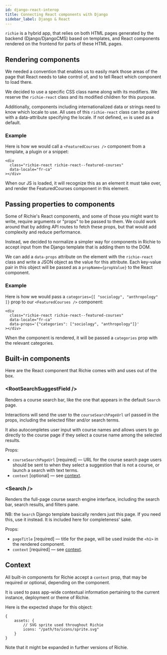 ```yaml
---
id: django-react-interop
title: Connecting React components with Django
sidebar_label: Django & React
---
```


`richie` is a hybrid app, that relies on both HTML pages generated by the backend (Django/DjangoCMS) based on templates, and React components rendered on the frontend for parts of these HTML pages.

## Rendering components

We needed a convention that enables us to easily mark those areas of the page that React needs to take control of, and to tell React which component to load there.

We decided to use a specific CSS class name along with its modifiers. We reserve the `richie-react` class and its modified children for this purpose.

Additionally, components including internationalized data or strings need to know which locale to use. All uses of this `richie-react` class can be paired with a data-attribute specifying the locale. If not defined, `en` is used as a default.

### Example

Here is how we would call a `<FeaturedCourses />` component from a template, a plugin or a snippet:

    <div
      class="richie-react richie-react--featured-courses"
      data-locale="fr-ca"
    ></div>

When our JS is loaded, it will recognize this as an element it must take over, and render the FeaturedCourses component in this element.

## Passing properties to components

Some of Richie's React components, and some of those you might want to write, require arguments or "props" to be passed to them. We could work around that by adding API routes to fetch these props, but that would add complexity and reduce performance.

Instead, we decided to normalize a simpler way for components in Richie to accept input from the Django template that is adding them to the DOM.

We can add a `data-props` attribute on the element with the `richie-react` class and write a JSON object as the value for this attribute. Each key-value pair in this object will be passed as a `propName={propValue}` to the React component.

### Example

Here is how we would pass a `categories={[ "sociology", "anthropology" ]}` prop to our `<FeaturedCourses />` component:

    <div
      class="richie-react richie-react--featured-courses"
      data-locale="fr-ca"
      data-props='{"categories": ["sociology", "anthropology"]}'
    ></div>

When the component is rendered, it will be passed a `categories` prop with the relevant categories.

## Built-in components

Here are the React component that Richie comes with and uses out of the box.

### &lt;RootSearchSuggestField /&gt;

Renders a course search bar, like the one that appears in the default `Search` page.

Interactions will send the user to the `courseSearchPageUrl` url passed in the props, including the selected filter and/or search terms.

It also autocompletes user input with course names and allows users to go directly to the course page if they select a course name among the selected results.

Props:
- `courseSearchPageUrl` [required] — URL for the course search page users should be sent to when they select a suggestion that is not a course, or launch a search with text terms.
- `context` [optional] — see [context](#context).

### &lt;Search /&gt;

Renders the full-page course search engine interface, including the search bar, search results, and filters pane.

NB: the `Search` Django template basically renders just this page. If you need this, use it instead. It is included here for completeness' sake.

Props:
- `pageTitle` [required] — title for the page, will be used inside the `<h1>` in the rendered component.
- `context` [required] — see [context](#context).

## Context

All built-in components for Richie accept a `context` prop, that may be required or optional, depending on the component.

It is used to pass app-wide contextual information pertaining to the current instance, deployment or theme of Richie.

Here is the expected shape for this object:

    {
        assets: {
            // SVG sprite used throughout Richie
            icons: "/path/to/icons/sprite.svg"
        }
    }

Note that it might be expanded in further versions of Richie.
